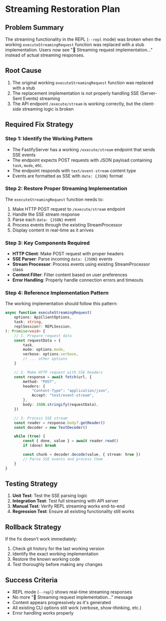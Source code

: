 # Streaming Restoration Plan

## Problem Summary

The streaming functionality in the REPL (`--repl` mode) was broken when the working `executeStreamingRequest` function was replaced with a stub implementation. Users now see "🌊 Streaming request implementation..." instead of actual streaming responses.

## Root Cause

1. The original working `executeStreamingRequest` function was replaced with a stub
2. The replacement implementation is not properly handling SSE (Server-Sent Events) streaming
3. The API endpoint `/execute/stream` is working correctly, but the client-side streaming logic is broken

## Required Fix Strategy

### Step 1: Identify the Working Pattern

- The FastifyServer has a working `/execute/stream` endpoint that sends SSE events
- The endpoint expects POST requests with JSON payload containing `task`, `mode`, etc.
- The endpoint responds with `text/event-stream` content type
- Events are formatted as SSE with `data: {JSON}` format

### Step 2: Restore Proper Streaming Implementation

The `executeStreamingRequest` function needs to:

1. Make HTTP POST request to `/execute/stream` endpoint
2. Handle the SSE stream response
3. Parse each `data: {JSON}` event
4. Process events through the existing StreamProcessor
5. Display content in real-time as it arrives

### Step 3: Key Components Required

- **HTTP Client**: Make POST request with proper headers
- **SSE Parser**: Parse incoming `data: {JSON}` events
- **Stream Processor**: Process events using existing StreamProcessor class
- **Content Filter**: Filter content based on user preferences
- **Error Handling**: Properly handle connection errors and timeouts

### Step 4: Reference Implementation Pattern

The working implementation should follow this pattern:

```typescript
async function executeStreamingRequest(
	options: ApiClientOptions,
	task: string,
	replSession?: REPLSession,
): Promise<void> {
	// 1. Prepare request data
	const requestData = {
		task,
		mode: options.mode,
		verbose: options.verbose,
		// ... other options
	}

	// 2. Make HTTP request with SSE headers
	const response = await fetch(url, {
		method: "POST",
		headers: {
			"Content-Type": "application/json",
			Accept: "text/event-stream",
		},
		body: JSON.stringify(requestData),
	})

	// 3. Process SSE stream
	const reader = response.body?.getReader()
	const decoder = new TextDecoder()

	while (true) {
		const { done, value } = await reader.read()
		if (done) break

		const chunk = decoder.decode(value, { stream: true })
		// Parse SSE events and process them
	}
}
```

## Testing Strategy

1. **Unit Test**: Test the SSE parsing logic
2. **Integration Test**: Test full streaming with API server
3. **Manual Test**: Verify REPL streaming works end-to-end
4. **Regression Test**: Ensure all existing functionality still works

## Rollback Strategy

If the fix doesn't work immediately:

1. Check git history for the last working version
2. Identify the exact working implementation
3. Restore the known working code
4. Test thoroughly before making any changes

## Success Criteria

- REPL mode (`--repl`) shows real-time streaming responses
- No more "🌊 Streaming request implementation..." message
- Content appears progressively as it's generated
- All existing CLI options still work (verbose, show-thinking, etc.)
- Error handling works properly
